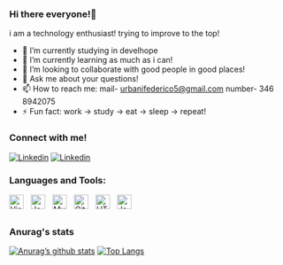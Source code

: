 ### Hi there everyone!👋

i am a technology enthusiast! trying to improve to the top!

- 🔭 I’m currently studying in develhope
- 🌱 I’m currently learning as much as i can!
- 👯 I’m looking to collaborate with good people in good places!
- 💬 Ask me about your questions!
- 📫 How to reach me: mail- urbanifederico5@gmail.com number- 346 8942075 
- ⚡ Fun fact: work -> study -> eat -> sleep -> repeat!

### Connect with me!
[![Linkedin](./linkedin-light.svg)](https://www.linkedin.com/in/federico-urbani-4087a0205/)
[![Linkedin](./linkedin-dark.svg)](https://linkedin.com/in/codeSTACKr#gh-dark-mode-only)
&nbsp;&nbsp;



### Languages and Tools:

<img align="left" alt="Visual Studio Code" width="26px" src="https://cdn.jsdelivr.net/gh/devicons/devicon/icons/vscode/vscode-original.svg" style="padding-right:10px;" />
<img align="left" alt="JavaScript" width="26px" src="https://cdn.jsdelivr.net/gh/devicons/devicon/icons/javascript/javascript-original.svg" style="padding-right:10px;" />
<img align="left" alt="MySQL" width="26px" src="https://cdn.jsdelivr.net/gh/devicons/devicon/icons/mysql/mysql-original.svg" style="padding-right:10px;"/>
<img align="left" alt="GitHub" width="26px" src="https://user-images.githubusercontent.com/3369400/139448065-39a229ba-4b06-434b-bc67-616e2ed80c8f.png" style="padding-right:10px;" />
<img align="left" alt="HTML5" width="26px" src="https://cdn.jsdelivr.net/gh/devicons/devicon/icons/html5/html5-original.svg" style="padding-right:10px;"/>
<img align="left" alt="Java" width="26px" src="https://freepngimg.com/thumb/java/5-2-java-png-clipart.png" style="padding-right:10px;" />
<br> 
<br>

### Anurag's stats
[![Anurag’s github stats](https://github-readme-stats.vercel.app/api?username=FedericoUrbani)](https://github.com/yushi1007)
[![Top Langs](https://github-readme-stats.vercel.app/api/top-langs/?username=FedericoUrbani&layout=compact)](https://github.com/yushi1007)
